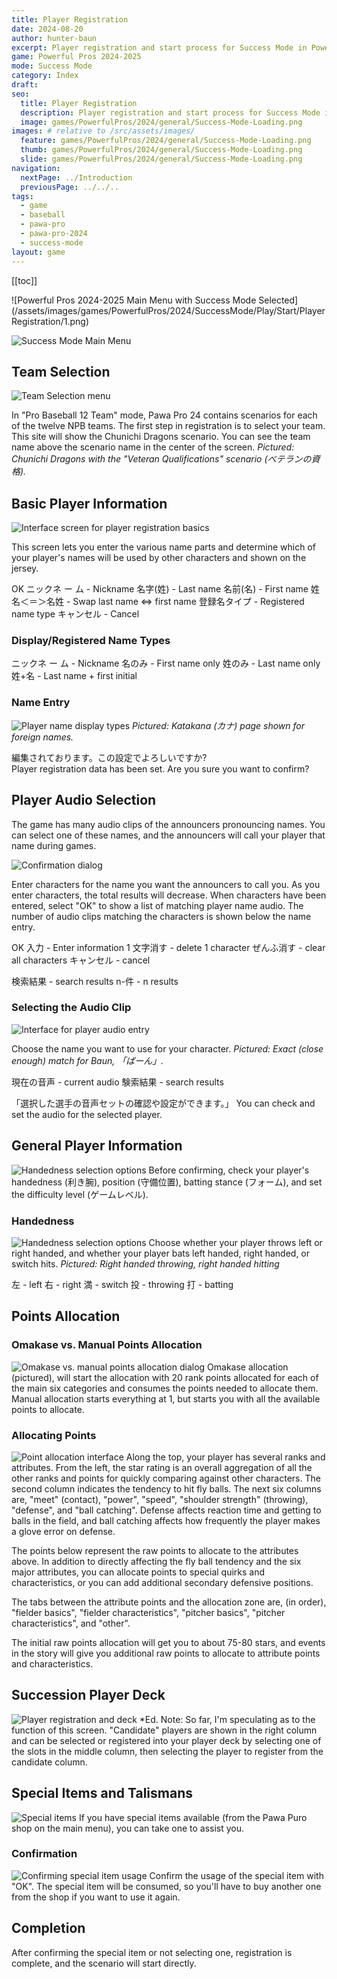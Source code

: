 ```yaml
---
title: Player Registration
date: 2024-08-20
author: hunter-baun
excerpt: Player registration and start process for Success Mode in Powerful Pros 2024-2025
game: Powerful Pros 2024-2025
mode: Success Mode
category: Index
draft: 
seo:
  title: Player Registration
  description: Player registration and start process for Success Mode in Powerful Pros 2024-2025
  image: games/PowerfulPros/2024/general/Success-Mode-Loading.png
images: # relative to /src/assets/images/
  feature: games/PowerfulPros/2024/general/Success-Mode-Loading.png
  thumb: games/PowerfulPros/2024/general/Success-Mode-Loading.png
  slide: games/PowerfulPros/2024/general/Success-Mode-Loading.png
navigation:
  nextPage: ../Introduction
  previousPage: ../../..
tags:
  - game
  - baseball
  - pawa-pro
  - pawa-pro-2024
  - success-mode
layout: game
---
```

[[toc]]
<article class="prose max-w-xl lg:max-w-4xl lg:prose-lg">
![Powerful Pros 2024-2025 Main Menu with Success Mode Selected](/assets/images/games/PowerfulPros/2024/SuccessMode/Play/Start/PlayerRegistration/1.png)

![Success Mode Main Menu](/assets/images/games/PowerfulPros/2024/SuccessMode/Play/Start/PlayerRegistration/2.png)

## Team Selection
![Team Selection menu](/assets/images/games/PowerfulPros/2024/SuccessMode/Play/Start/PlayerRegistration/3.png)

In "Pro Baseball 12 Team" mode, Pawa Pro 24 contains scenarios for each of the twelve NPB teams. The first step in registration is to select your team. This site will show the Chunichi Dragons scenario. You can see the team name above the scenario name in the center of the screen. *Pictured: Chunichi Dragons with the "Veteran Qualifications" scenario (べテランの資格).*

## Basic Player Information
![Interface screen for player registration basics](/assets/images/games/PowerfulPros/2024/SuccessMode/Play/Start/PlayerRegistration/4.png)

This screen lets you enter the various name parts and determine which of your player's names will be used by other characters and shown on the jersey.

OK
ニックネ ー ム - Nickname
名字(姓) - Last name
名前(名) - First name
姓名＜＝＞名姓 - Swap last name <=> first name
登録名タイプ - Registered name type
キャンセル - Cancel

### Display/Registered Name Types

ニックネ ー ム - Nickname
名のみ - First name only
姓のみ - Last name only
姓+名 - Last name + first initial

### Name Entry
![Player name display types](/assets/images/games/PowerfulPros/2024/SuccessMode/Play/Start/PlayerRegistration/5.png)
*Pictured: Katakana (カナ) page shown for foreign names.*


編集されております。この設定でよろしいですか?\
Player registration data has been set. Are you sure you want to confirm?

## Player Audio Selection

The game has many audio clips of the announcers pronouncing names. You can select one of these names, and the announcers will call your player that name during games.

![Confirmation dialog](/assets/images/games/PowerfulPros/2024/SuccessMode/Play/Start/PlayerRegistration/6.png)

Enter characters for the name you want the announcers to call you. As you enter characters, the total results will decrease. When characters have been entered, select "OK" to show a list of matching player name audio. The number of audio clips matching the characters is shown below the name entry.

OK
入力 - Enter information
1 文字消す - delete 1 character
ぜんふ消す - clear all characters
キャンセル - cancel

検索結果 - search results
n-件 - n results

### Selecting the Audio Clip
![Interface for player audio entry](/assets/images/games/PowerfulPros/2024/SuccessMode/Play/Start/PlayerRegistration/7.png)

Choose the name you want to use for your character. *Pictured: Exact (close enough) match for Baun, 「ばーん」.*

現在の音声 - current audio
験索結果 - search results

「選択した選手の音声セットの確認や設定ができます。」
You can check and set the audio for the selected player.

## General Player Information
![Handedness selection options](/assets/images/games/PowerfulPros/2024/SuccessMode/Play/Start/PlayerRegistration/8a.png)
Before confirming, check your player's handedness (利き腕), position (守備位置), batting stance (フォーム), and set the difficulty level (ゲームレベル).

### Handedness
![Handedness selection options](/assets/images/games/PowerfulPros/2024/SuccessMode/Play/Start/PlayerRegistration/8.png)
Choose whether your player throws left or right handed, and whether your player bats left handed, right handed, or switch hits. *Pictured: Right handed throwing, right handed hitting*

左 - left
右 - right
満 - switch
投 - throwing
打 - batting

## Points Allocation
### Omakase vs. Manual Points Allocation
![Omakase vs. manual points allocation dialog](/assets/images/games/PowerfulPros/2024/SuccessMode/Play/Start/PlayerRegistration/9.png)
Omakase allocation (pictured), will start the allocation with 20 rank points allocated for each of the main six categories and consumes the points needed to allocate them. Manual allocation starts everything at 1, but starts you with all the available points to allocate.

### Allocating Points
![Point allocation interface](/assets/images/games/PowerfulPros/2024/SuccessMode/Play/Start/PlayerRegistration/10.png)
Along the top, your player has several ranks and attributes. From the left, the star rating is an overall aggregation of all the other ranks and points for quickly comparing against other characters. The second column indicates the tendency to hit fly balls. The next six columns are, "meet" (contact), "power", "speed", "shoulder strength" (throwing), "defense", and "ball catching". Defense affects reaction time and getting to balls in the field, and ball catching affects how frequently the player makes a glove error on defense.

The points below represent the raw points to allocate to the attributes above. In addition to directly affecting the fly ball tendency and the six major attributes, you can allocate points to special quirks and characteristics, or you can add additional secondary defensive positions.

The tabs between the attribute points and the allocation zone are, (in order), "fielder basics", "fielder characteristics", "pitcher basics", "pitcher characteristics", and "other".

The initial raw points allocation will get you to about 75-80 stars, and events in the story will give you additional raw points to allocate to attribute points and characteristics.

## Succession Player Deck

![Player registration and deck](/assets/images/games/PowerfulPros/2024/SuccessMode/Play/Start/PlayerRegistration/11.png)
*Ed. Note: So far, I'm speculating as to the function of this screen. "Candidate" players are shown in the right column and can be selected or registered into your player deck by selecting one of the slots in the middle column, then selecting the player to register from the candidate column.

## Special Items and Talismans

![Special items](/assets/images/games/PowerfulPros/2024/SuccessMode/Play/Start/PlayerRegistration/12.png)
If you have special items available (from the Pawa Puro shop on the main menu), you can take one to assist you.

### Confirmation
![Confirming special item usage](/assets/images/games/PowerfulPros/2024/SuccessMode/Play/Start/PlayerRegistration/13.png)
Confirm the usage of the special item with "OK". The special item will be consumed, so you'll have to buy another one from the shop if you want to use it again.

## Completion
After confirming the special item or not selecting one, registration is complete, and the scenario will start directly.

</article>